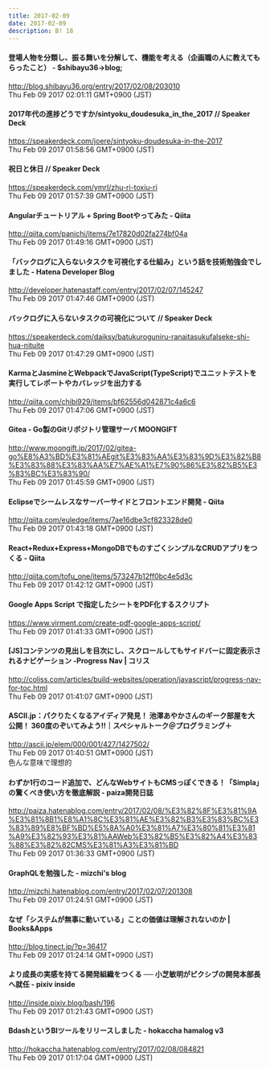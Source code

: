 ```yaml
---
title: 2017-02-09
date: 2017-02-09
description: B! 18
---
```


#### 登場人物を分類し、振る舞いを分解して、機能を考える（企画職の人に教えてもらったこと） - $shibayu36->blog;
http://blog.shibayu36.org/entry/2017/02/08/203010<br>
Thu Feb 09 2017 02:01:11 GMT+0900 (JST)<br>


#### 2017年代の進捗どうですか/sintyoku_doudesuka_in_the_2017 // Speaker Deck
https://speakerdeck.com/joere/sintyoku-doudesuka-in-the-2017<br>
Thu Feb 09 2017 01:58:56 GMT+0900 (JST)<br>


#### 祝日と休日 // Speaker Deck
https://speakerdeck.com/ymrl/zhu-ri-toxiu-ri<br>
Thu Feb 09 2017 01:57:39 GMT+0900 (JST)<br>


#### Angularチュートリアル + Spring Bootやってみた - Qiita
http://qiita.com/panichi/items/7e17820d02fa274bf04a<br>
Thu Feb 09 2017 01:49:16 GMT+0900 (JST)<br>


#### 「バックログに入らないタスクを可視化する仕組み」という話を技術勉強会でしました - Hatena Developer Blog
http://developer.hatenastaff.com/entry/2017/02/07/145247<br>
Thu Feb 09 2017 01:47:46 GMT+0900 (JST)<br>


#### バックログに入らないタスクの可視化について // Speaker Deck
https://speakerdeck.com/daiksy/batukuroguniru-ranaitasukufalseke-shi-hua-nituite<br>
Thu Feb 09 2017 01:47:29 GMT+0900 (JST)<br>


#### KarmaとJasmineとWebpackでJavaScript(TypeScript)でユニットテストを実行してレポートやカバレッジを出力する
http://qiita.com/chibi929/items/bf62556d042871c4a6c6<br>
Thu Feb 09 2017 01:47:06 GMT+0900 (JST)<br>


#### Gitea - Go製のGitリポジトリ管理サーバ MOONGIFT
http://www.moongift.jp/2017/02/gitea-go%E8%A3%BD%E3%81%AEgit%E3%83%AA%E3%83%9D%E3%82%B8%E3%83%88%E3%83%AA%E7%AE%A1%E7%90%86%E3%82%B5%E3%83%BC%E3%83%90/<br>
Thu Feb 09 2017 01:45:59 GMT+0900 (JST)<br>


#### Eclipseでシームレスなサーバーサイドとフロントエンド開発 - Qiita
http://qiita.com/euledge/items/7ae16dbe3cf823328de0<br>
Thu Feb 09 2017 01:43:18 GMT+0900 (JST)<br>


#### React+Redux+Express+MongoDBでものすごくシンプルなCRUDアプリをつくる - Qiita
http://qiita.com/tofu_one/items/573247b12ff0bc4e5d3c<br>
Thu Feb 09 2017 01:42:12 GMT+0900 (JST)<br>


#### Google Apps Script で指定したシートをPDF化するスクリプト
https://www.virment.com/create-pdf-google-apps-script/<br>
Thu Feb 09 2017 01:41:33 GMT+0900 (JST)<br>


####   [JS]コンテンツの見出しを目次にし、スクロールしてもサイドバーに固定表示されるナビゲーション -Progress Nav | コリス
http://coliss.com/articles/build-websites/operation/javascript/progress-nav-for-toc.html<br>
Thu Feb 09 2017 01:41:07 GMT+0900 (JST)<br>


#### ASCII.jp：パクりたくなるアイディア発見！ 池澤あやかさんのギーク部屋を大公開！ 360度のぞいてみよう!!｜スペシャルトーク＠プログラミング＋
http://ascii.jp/elem/000/001/427/1427502/<br>
Thu Feb 09 2017 01:40:51 GMT+0900 (JST)<br>
色んな意味で理想的


#### わずか1行のコード追加で、どんなWebサイトもCMSっぽくできる！「Simpla」の驚くべき使い方を徹底解説 - paiza開発日誌
http://paiza.hatenablog.com/entry/2017/02/08/%E3%82%8F%E3%81%9A%E3%81%8B1%E8%A1%8C%E3%81%AE%E3%82%B3%E3%83%BC%E3%83%89%E8%BF%BD%E5%8A%A0%E3%81%A7%E3%80%81%E3%81%A9%E3%82%93%E3%81%AAWeb%E3%82%B5%E3%82%A4%E3%83%88%E3%82%82CMS%E3%81%A3%E3%81%BD<br>
Thu Feb 09 2017 01:36:33 GMT+0900 (JST)<br>


#### GraphQLを勉強した - mizchi's blog
http://mizchi.hatenablog.com/entry/2017/02/07/201308<br>
Thu Feb 09 2017 01:24:51 GMT+0900 (JST)<br>


#### なぜ「システムが無事に動いている」ことの価値は理解されないのか | Books&Apps
http://blog.tinect.jp/?p=36417<br>
Thu Feb 09 2017 01:24:14 GMT+0900 (JST)<br>


#### より成長の実感を持てる開発組織をつくる ── 小芝敏明がピクシブの開発本部長へ就任 - pixiv inside
http://inside.pixiv.blog/bash/196<br>
Thu Feb 09 2017 01:21:43 GMT+0900 (JST)<br>


#### BdashというBIツールをリリースしました - hokaccha hamalog v3
http://hokaccha.hatenablog.com/entry/2017/02/08/084821<br>
Thu Feb 09 2017 01:17:04 GMT+0900 (JST)<br>


